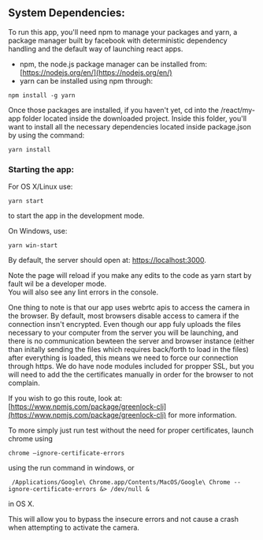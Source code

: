 ## System Dependencies:
To run this app, you'll need npm to manage your packages and yarn, a package manager built by facebook with deterministic dependency handling and the default way of launching react apps.
- npm, the node.js package manager can be installed from: [https://nodejs.org/en/](https://nodejs.org/en/)
- yarn can be installed using npm through:
```code
npm install -g yarn
```

Once those packages are installed, if you haven't yet, cd into the /react/my-app folder located inside the downloaded project. Inside this folder, you'll want to install all the necessary dependencies located inside package.json by using the command: 

```code
yarn install
```

### Starting the app:
For OS X/Linux use:
```code
yarn start
```
to start the app in the development mode.<br />

On Windows, use:
```code
yarn win-start
```

By default, the server should open at: [https://localhost:3000](https://localhost:3000).

Note the page will reload if you make any edits to the code as yarn start by fault wil be a developer mode.<br />
You will also see any lint errors in the console.

One thing to note is that our app uses webrtc apis to access the camera in the browser. By default, most browsers disable access to camera if the connection insn't encrypted. Even though our app fuly uploads the files necessary to your computer from the server you will be launching, and there is no communication bewteen the server and browser instance (either than initally sending the files which requires back/forth to load in the files) after everything is loaded, this means we need to force our connection through https. We do have node modules included for propper SSL, but you will need to add the the certificates manually in order for the browser to not complain. 

If you wish to go this route, look at: [https://www.npmjs.com/package/greenlock-cli](https://www.npmjs.com/package/greenlock-cli) for more information.

To more simply just run test without the need for proper certificates, launch chrome using 

```code
chrome –ignore-certificate-errors
```
using the run command in windows, or
```code
 /Applications/Google\ Chrome.app/Contents/MacOS/Google\ Chrome --ignore-certificate-errors &> /dev/null &
 ```
 in OS X.

 This will allow you to bypass the insecure errors and not cause a crash when attempting to activate the camera.
